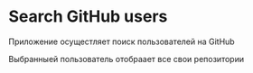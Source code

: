 # Search GitHub users

Приложение осущестляет поиск пользователей на GitHub

Выбранныей пользователь отобраает все свои репозитории

